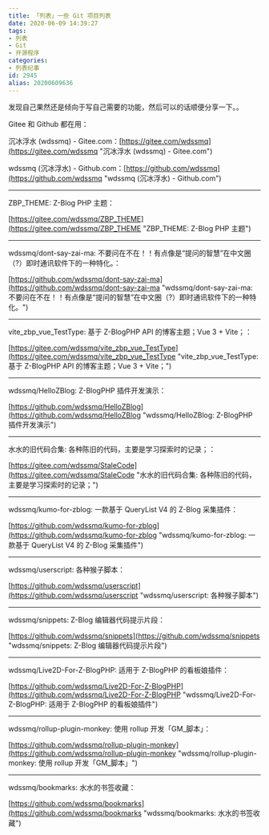 ```yaml
---
title: 「列表」一些 Git 项目列表
date: 2020-06-09 14:39:27
tags:
- 列表
- Git
- 开源程序
categories:
- 列表纪事
id: 2945
alias: 20200609636
---
```


发现自己果然还是倾向于写自己需要的功能，然后可以的话顺便分享一下。。

<!--more-->

Gitee 和 Github 都在用：

沉冰浮水 (wdssmq) - Gitee.com：[https://gitee.com/wdssmq](https://gitee.com/wdssmq "沉冰浮水 (wdssmq) - Gitee.com")

wdssmq (沉冰浮水) - Github.com：[https://github.com/wdssmq](https://github.com/wdssmq "wdssmq (沉冰浮水) - Github.com")

-----

ZBP\_THEME: Z-Blog PHP 主题：

[https://gitee.com/wdssmq/ZBP_THEME](https://gitee.com/wdssmq/ZBP_THEME "ZBP\_THEME: Z-Blog PHP 主题")

----

wdssmq/dont-say-zai-ma: 不要问在不在！！有点像是“提问的智慧”在中文圈（?）即时通讯软件下的一种特化。：

[https://github.com/wdssmq/dont-say-zai-ma](https://github.com/wdssmq/dont-say-zai-ma "wdssmq/dont-say-zai-ma: 不要问在不在！！有点像是“提问的智慧”在中文圈（?）即时通讯软件下的一种特化。")

----

vite\_zbp\_vue\_TestType: 基于 Z-BlogPHP API 的博客主题；Vue 3 + Vite；：

[https://gitee.com/wdssmq/vite_zbp_vue_TestType](https://gitee.com/wdssmq/vite_zbp_vue_TestType "vite\_zbp\_vue\_TestType: 基于 Z-BlogPHP API 的博客主题；Vue 3 + Vite；")

----

wdssmq/HelloZBlog: Z-BlogPHP 插件开发演示：

[https://github.com/wdssmq/HelloZBlog](https://github.com/wdssmq/HelloZBlog "wdssmq/HelloZBlog: Z-BlogPHP 插件开发演示")

----

水水的旧代码合集: 各种陈旧的代码，主要是学习探索时的记录；：

[https://gitee.com/wdssmq/StaleCode](https://gitee.com/wdssmq/StaleCode "水水的旧代码合集: 各种陈旧的代码，主要是学习探索时的记录；")

----

wdssmq/kumo-for-zblog: 一款基于 QueryList V4 的 Z-Blog 采集插件：

[https://github.com/wdssmq/kumo-for-zblog](https://github.com/wdssmq/kumo-for-zblog "wdssmq/kumo-for-zblog: 一款基于 QueryList V4 的 Z-Blog 采集插件")

----

wdssmq/userscript: 各种猴子脚本：

[https://github.com/wdssmq/userscript](https://github.com/wdssmq/userscript "wdssmq/userscript: 各种猴子脚本")

----

wdssmq/snippets: Z-Blog 编辑器代码提示片段：

[https://github.com/wdssmq/snippets](https://github.com/wdssmq/snippets "wdssmq/snippets: Z-Blog 编辑器代码提示片段")

----

wdssmq/Live2D-For-Z-BlogPHP: 适用于 Z-BlogPHP 的看板娘插件：

[https://github.com/wdssmq/Live2D-For-Z-BlogPHP](https://github.com/wdssmq/Live2D-For-Z-BlogPHP "wdssmq/Live2D-For-Z-BlogPHP: 适用于 Z-BlogPHP 的看板娘插件")

----

wdssmq/rollup-plugin-monkey: 使用 rollup 开发「GM\_脚本」：

[https://github.com/wdssmq/rollup-plugin-monkey](https://github.com/wdssmq/rollup-plugin-monkey "wdssmq/rollup-plugin-monkey: 使用 rollup 开发「GM\_脚本」")

----

wdssmq/bookmarks: 水水的书签收藏：

[https://github.com/wdssmq/bookmarks](https://github.com/wdssmq/bookmarks "wdssmq/bookmarks: 水水的书签收藏")
